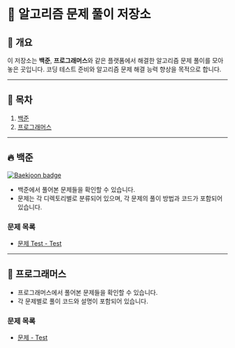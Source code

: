 # 📝 알고리즘 문제 풀이 저장소

## 🚀 개요
이 저장소는 **백준**, **프로그래머스**와 같은 플랫폼에서 해결한 알고리즘 문제 풀이를 모아 놓은 곳입니다. 코딩 테스트 준비와 알고리즘 문제 해결 능력 향상을 목적으로 합니다.

---

## 📂 목차
1. [백준](#백준)
2. [프로그래머스](#프로그래머스)

---

## 🔥 백준
[![Baekjoon badge](http://mazassumnida.wtf/api/v2/generate_badge?boj={백준_아이디})](https://www.acmicpc.net/user/{백준_아이디})

- 백준에서 풀어본 문제들을 확인할 수 있습니다.
- 문제는 각 디렉토리별로 분류되어 있으며, 각 문제의 풀이 방법과 코드가 포함되어 있습니다.

### 문제 목록
- [문제 Test - Test](https://www.acmicpc.net/problem/1000)


---

## 🌟 프로그래머스
- 프로그래머스에서 풀어본 문제들을 확인할 수 있습니다.
- 각 문제별로 풀이 코드와 설명이 포함되어 있습니다.

### 문제 목록
- [문제 - Test](https://programmers.co.kr/learn/courses/30/lessons/42748)


